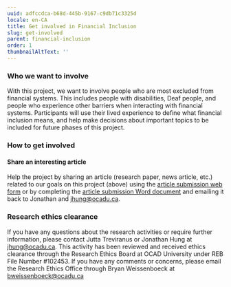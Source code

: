 ```yaml
---
uuid: adfccdca-b68d-445b-9167-c9db71c3325d
locale: en-CA
title: Get involved in Financial Inclusion
slug: get-involved
parent: financial-inclusion
order: 1
thumbnailAltText: ''
---
```

### Who we want to involve

With this project, we want to involve people who are most excluded from financial systems. This includes people with disabilities, Deaf people, and people who experience other barriers when interacting with financial systems. Participants will use their lived experience to define what financial inclusion means, and help make decisions about important topics to be included for future phases of this project.

### How to get involved

#### Share an interesting article

Help the project by sharing an article (research paper, news article, etc.) related to our goals on this project (above)  using the [article submission web form](https://forms.office.com/r/FRJcS7yBH3) or by completing the [article submission Word document](/media/financial-inclusion-article-submission-form.docx) and emailing it back to Jonathan and jhung@ocadu.ca.

### Research ethics clearance

If you have any questions about the research activities or require further information, please contact Jutta Treviranus or Jonathan Hung at jhung@ocadu.ca. This activity has been reviewed and received ethics clearance through the Research Ethics Board at OCAD University under REB File Number #102453. If you have any comments or concerns, please email the Research Ethics Office through Bryan Weissenboeck at bweissenboeck@ocadu.ca
